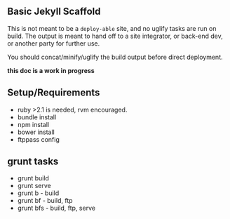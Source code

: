 ## Basic Jekyll Scaffold

This is not meant to be a `deploy-able` site, and no uglify tasks are run on build. The output is meant to hand off to a site integrator, or back-end dev, or another party for further use.

You should concat/minify/uglify the build output before direct deployment.


**this doc is a work in progress**


## Setup/Requirements

* ruby >2.1 is needed, rvm encouraged.
* bundle install
* npm install
* bower install
* ftppass config


## grunt tasks

* grunt build
* grunt serve
* grunt b - build
* grunt bf - build, ftp
* grunt bfs - build, ftp, serve
